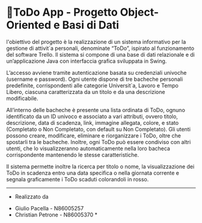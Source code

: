 # **📌​ ToDo App - Progetto Object-Oriented e Basi di Dati**
l'obiettivo del progetto è la realizzazione di un sistema informativo per la gestione di attivit`a personali, denominate “ToDo”, ispirato al funzionamento
del software Trello. Il sistema si compone di una base di dati relazionale e
di un’applicazione Java con interfaccia grafica sviluppata in Swing.

L’accesso avviene tramite autenticazione basata su credenziali univoche
(username e password). Ogni utente dispone di tre bacheche personali predefinite, corrispondenti alle categorie Universit`a, Lavoro e Tempo Libero,
ciascuna caratterizzata da un titolo e da una descrizione modificabile.

All’interno delle bacheche è presente una lista ordinata di ToDo, ognuno
identificato da un ID univoco e associato a vari attributi, ovvero titolo, descrizione, data di scadenza, link, immagine allegata, colore, e stato (Completato o Non Completato, con default su Non Completato).
Gli utenti possono creare, modificare, eliminare e riorganizzare i ToDo,
oltre che spostarli tra le bacheche. Inoltre, ogni ToDo può essere condiviso
con altri utenti, che lo visualizzeranno automaticamente nella loro bacheca
corrispondente mantenendo le stesse caratteristiche.

Il sistema permette inoltre la ricerca per titolo o nome, la visualizzazione
dei ToDo in scadenza entro una data specifica o nella giornata corrente e
segnala graficamente i ToDo scaduti colorandoli in rosso.
***
* Realizzato da
- Giulio Pacella - N86005257
- Christian Petrone - N86005370 *
